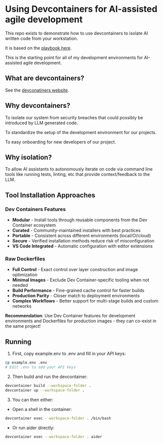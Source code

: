 # Using Devcontainers for AI-assisted agile development

This repo exists to demonstrate how to use devcontainers
to isolate AI written code from your workstation.

It is based on the [playbook here](https://github.com/mikegehard/ai-assisted-agile-development/blob/main/playbooks/ai-generated-code-execution.md).

This is the starting point for all of my development environments for
AI-assisted agile development.

## What are devcontainers?
See the [devconatiners website](https://containers.dev/).

## Why devcontainers?

To isolate our system from security breaches that could possibly be introduced
by LLM generated code.

To standardize the setup of the development environment for our projects.

To easy onboarding for new developers of our project.

## Why isolation?

To allow AI assistants to autonomously iterate on code via command line
tools like running tests, linting, etc that provide context/feedback
to the LLM.

## Tool Installation Approaches

### Dev Containers Features
- **Modular** - Install tools through reusable components from the Dev Container ecosystem
- **Curated** - Community-maintained installers with best practices
- **Portable** - Consistent across different environments (local/CI/cloud)
- **Secure** - Verified installation methods reduce risk of misconfiguration
- **VS Code Integrated** - Automatic configuration with editor extensions

### Raw Dockerfiles
- **Full Control** - Exact control over layer construction and image optimization
- **Minimal Images** - Exclude Dev Container-specific tooling when not needed
- **Build Performance** - Fine-grained cache control for faster builds
- **Production Parity** - Closer match to deployment environments
- **Complex Workflows** - Better support for multi-stage builds and custom networks

**Recommendation**: Use Dev Container features for development environments and Dockerfiles for production images - they can co-exist in the same project!

## Running

1. First, copy example.env to .env and fill in your API keys:
```bash
cp example.env .env
# Edit .env to add your API keys
```

2. Then build and run the devcontainer:
```bash
devcontainer build --workspace-folder .
devcontainer up --workspace-folder .
```

3. You can then either:
- Open a shell in the container:
```bash
devcontainer exec --workspace-folder . /bin/bash
```
- Or run aider directly:
```bash
devcontainer exec --workspace-folder . aider
```
```
